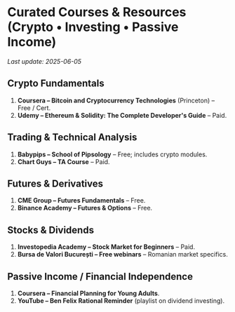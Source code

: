 # Curated Courses & Resources (Crypto • Investing • Passive Income)
_Last update: 2025-06-05_

## Crypto Fundamentals
1. **Coursera – Bitcoin and Cryptocurrency Technologies** (Princeton) – Free / Cert.
2. **Udemy – Ethereum & Solidity: The Complete Developer's Guide** – Paid.

## Trading & Technical Analysis
1. **Babypips – School of Pipsology** – Free; includes crypto modules.
2. **Chart Guys – TA Course** – Paid.

## Futures & Derivatives
1. **CME Group – Futures Fundamentals** – Free.
2. **Binance Academy – Futures & Options** – Free.

## Stocks & Dividends
1. **Investopedia Academy – Stock Market for Beginners** – Paid.
2. **Bursa de Valori București – Free webinars** – Romanian market specifics.

## Passive Income / Financial Independence
1. **Coursera – Financial Planning for Young Adults**.
2. **YouTube – Ben Felix Rational Reminder** (playlist on dividend investing).
